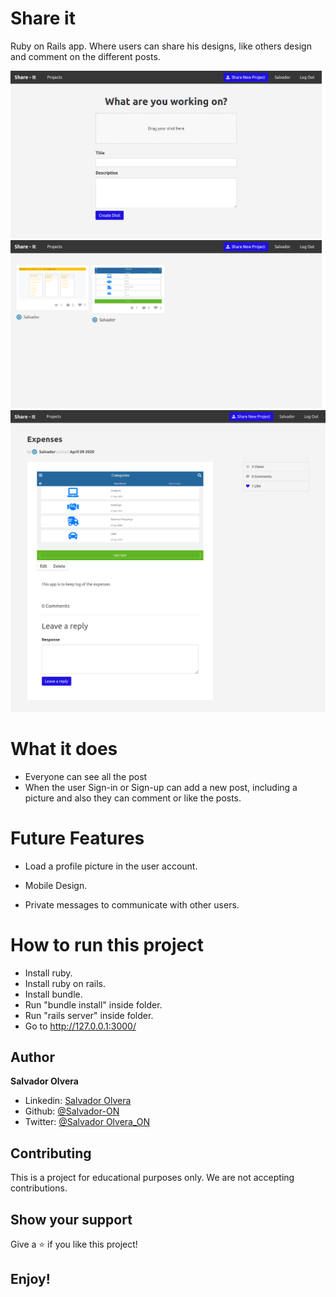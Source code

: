 # Share it 

Ruby on Rails app. Where users can share his designs, like others design and comment on the different posts.

![](media/shot-1.png)
![](media/shot-2.png)
![](media/shot-3.png)


# What it does

- Everyone can see all the post
- When the user Sign-in or Sign-up can add a new post, including a picture and also they can comment or like the posts.

# Future Features

- Load a profile picture in the user account.

- Mobile Design.

- Private messages to communicate with other users.

# How to run this project

- Install ruby.
- Install ruby on rails.
- Install bundle.
- Run "bundle install" inside folder.
- Run "rails server" inside folder.
- Go to http://127.0.0.1:3000/


## Author

**Salvador Olvera**
- Linkedin: [Salvador Olvera](https://www.linkedin.com/in/salvador-olvera-n)
- Github: [@Salvador-ON](https://github.com/Salvador-ON)
- Twitter: [@Salvador Olvera_ON](https://twitter.com/Salvador_ON) 


## Contributing

This is a project for educational purposes only. We are not accepting contributions.


## Show your support

Give a ⭐️ if you like this project!

## Enjoy!
